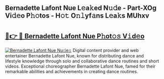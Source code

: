 ## Bernadette Lafont Nue L𝚎a𝚔ed N𝚞𝚍e - Part-XOg Vi𝚍𝚎o P𝚑𝚘tos - H𝚘𝚝 O𝚗𝚕yf𝚊ns L𝚎a𝚔s MUhxv

# <h2><a href="http://kfcqqo.oniu.top/?m=Bernadette+Lafont+Nue">🔗👉 🔴 Bernadette Lafont Nue P𝚑ot𝚘𝚜 V𝚒d𝚎o</a></h2>

[![Bernadette Lafont Nue Nu𝚍e𝚜](https://i.imgur.com/0qMVB7G.gif)](http://kfcqqo.oniu.top/?m=Bernadette+Lafont+Nue)
Digital content provider and web entertainer Bernadette Lafont Nue, known for distributing dance and lifestyle knowledge through solo and collaborative dance routines and short videos. Exceptional choreographer Bernadette Lafont Nue, famed for their remarkable abilities and achievements in creating dance routines.  
